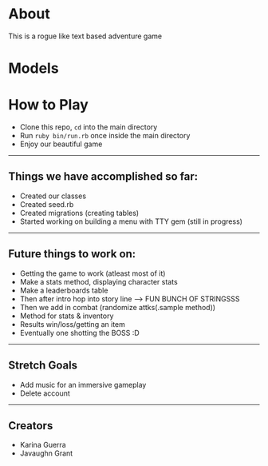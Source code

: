 # About 
This is a rogue like text based adventure game

# Models

# How to Play
- Clone this repo, `cd` into the main directory
- Run `ruby bin/run.rb` once inside the main directory
- Enjoy our beautiful game

----
## Things we have accomplished so far:
- Created our classes
- Created seed.rb
- Created migrations (creating tables)
- Started working on building a menu with TTY gem (still in progress)
---
## Future things to work on:
- Getting the game to work (atleast most of it)
- Make a stats method, displaying character stats
- Make a leaderboards table
- Then after intro hop into story line --> FUN BUNCH OF STRINGSSS
- Then we add in combat (randomize attks(.sample method))
- Method for stats & inventory
- Results win/loss/getting an item
- Eventually one shotting the BOSS :D
---
## Stretch Goals
- Add music for an immersive gameplay
- Delete account
---
## Creators
 - Karina Guerra
 - Javaughn Grant